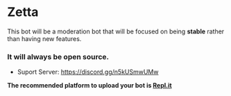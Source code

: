 # Zetta
This bot will be a moderation bot that will be focused on being **stable** rather than having new features.

### It will always be open source.

- Suport Server: https://discord.gg/n5kUSmwUMw

**The recommended platform to upload your bot is [Repl.it](https://repl.it)**
